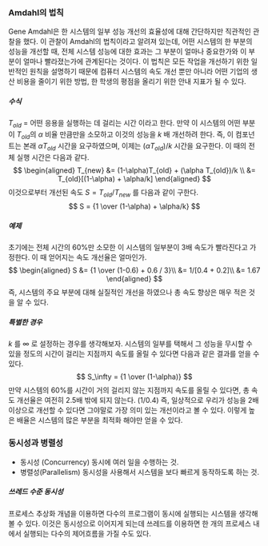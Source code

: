 ### Amdahl의 법칙
Gene Amdahl은 한 시스템의 일부 성능 개선의 효율성에 대해 간단하지만 직관적인 관찰을 했다.
이 관찰이 Amdahl의 법칙이라고 알려져 있는데, 어떤 시스템의 한 부분의 성능을 개선할 때, 전체 시스템 성능에 대한 효과는 그 부분이 얼마나 중요한가와 이 부분이 얼마나 빨라졌는가에 관계된다는 것이다.
이 법칙은 모든 작업을 개선하기 위한 일반적인 원칙을 설명하기 때문에 컴퓨터 시스템의 속도 개선 뿐만 아니라 어떤 기업의 생산 비용을 줄이기 위한 방법, 한 학생의 평점을 올리기 위한 안내 지표가 될 수 있다.
##### 수식
$T_{old}$ = 어떤 응용을 실행하는 데 걸리는 시간 이라고 한다.
만약 이 시스템의 어떤 부분이 $T_{old}$의 $\alpha$ 비율 만큼만을 소모하고 이것의 성능을 $k$ 배 개선하려 한다.
즉, 이 컴포넌트는 본래 $\alpha T_{old}$ 시간을 요구하였으며, 이제는 $(\alpha T_{old})/k$ 시간을 요구한다.
이 때의 전체 실행 시간은 다음과 같다.
$$
\begin{aligned}
T_{new} &= (1-\alpha)T_{old} + (\alpha T_{old})/k \\
&= T_{old}[(1-\alpha) + \alpha/k]
\end{aligned}
$$
이것으로부터 개선된 속도 $S = T_{old}/T_{new}$ 를 다음과 같이 구한다.
$$
S = {1 \over (1-\alpha) + \alpha/k}
$$
##### 예제
초기에는 전체 시간의 60%만 소모한 이 시스템의 일부분이 3배 속도가 빨라진다고 가정한다.
이 때 얻어지는 속도 개선율은 얼마인가.
$$
\begin{aligned}
S &= {1 \over (1-0.6) + 0.6 / 3}\\
&= 1/[0.4 + 0.2]\\
&= 1.67
\end{aligned}
$$
즉, 시스템의 주요 부분에 대해 실질적인 개선을 하였으나 총 속도 향상은 매우 적은 것을 알 수 있다.

##### 특별한 경우
$k$ 를 $\infty$ 로 설정하는 경우를 생각해보자.
시스템의 일부를 택해서 그 성능을 무시할 수 있을 정도의 시간이 걸리는 지점까지 속도를 올릴 수 있다면 다음과 같은 결과를 얻을 수 있다.
$$
S_\infty = {1 \over (1-\alpha)}
$$
만약 시스템의 60%를 시간이 거의 걸리지 않는 지점까지 속도를 올릴 수 있다면,
총 속도 개선율은 여전히 2.5배 밖에 되지 않는다. (1/0.4)
즉, 일상적으로 우리가 성능을 2배 이상으로 개선할 수 있다면 그야말로 가장 의미 있는 개선이라고 볼 수 있다.
이렇게 높은 배율은 시스템의 많은 부분을 최적화 해야만 얻을 수 있다.

### 동시성과 병렬성
* 동시성 (Concurrency)
	동시에 여러 일을 수행하는 것.
* 병렬성(Parallelism)
	동시성을 사용해서 시스템을 보다 빠르게 동작하도록 하는 것.

##### 쓰레드 수준 동시성
프로세스 추상화 개념을 이용하면 다수의 프로그램이 동시에 실행되는 시스템을 생각해 볼 수 있다.
이것은 동시성으로 이어지게 되는데 쓰레드를 이용하면 한 개의 프로세스 내에서 실행되는 다수의 제어흐름을 가질 수도 있다.
